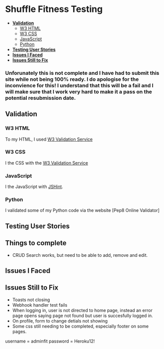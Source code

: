 # Shuffle Fitness Testing
- [**Validation**](#validation)
    * [W3 HTML](#w3-html)
    * [W3 CSS](#w3-css)
    * [JavaScript](#javascript)
    * [Python](#python)
- [**Testing User Stories**](#testing-user-stories)
- [**Issues I Faced**](#issues-i-faced)
- [**Issues Still to Fix**](#issues-still-to-fix)

### Unforunately this is not complete and I have had to submit this site while not being 100% ready. I do apologise for the inconvience for this! I understand that this will be a fail and I will make sure that I work very hard to make it a pass on the potential resubmission date.

## **Validation**

### W3 HTML
To  my HTML, I used [W3 Validation Service](https://validator.w3.org/)

### W3 CSS
I  the CSS with the [W3 Validation Service](https://jigsaw.w3.org/css-validator/)

### JavaScript
I  the JavaScript with [JSHint](https://jshint.com/).

### Python
I validated some of my Python code  via the website [Pep8 Online Validator]

## **Testing User Stories**

## Things to complete
* CRUD Search works, but need to be able to add, remove and edit.

## **Issues I Faced**

## **Issues Still to Fix** 
* Toasts not closing
* Webhook handler test fails
* When logging in, user is not directed to home page, instead an error page opens saying page not found but user is succesfully logged in.
* On profile, form to change detials not showing
* Some css still needing to be completed, especially footer on some pages. 

username = adminfit
password = Heroku12!
